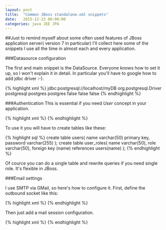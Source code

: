 ```yaml
---
layout: post
title:  "Common JBoss standalone.xml snippets"
date:   2015-12-23 00:00:00 
categories: java JEE JPA 
---
```


##Just
to remind myself about some often used features of JBoss application server( version 7 in particular) I'll collect here some of the snippets I use all the time in almost each and every application.


###Datasource configuration

The first and main snippet is the DataSource. Everyone knows how to set it up, so I won't explain it in detail. In particular you'll have to google how to add jdbc driver :-).

{% highlight xml %}
<datasource jta="false" jndi-name="java:jboss/myDS" pool-name="myPool" enabled="true" use-ccm="false">
    <connection-url>jdbc:postgresql://localhost/myDB</connection-url>
    <driver-class>org.postgresql.Driver</driver-class>
    <driver>postgresql</driver>
    <security>
        <user-name>postgres</user-name>
        <password>postgres</password>
    </security>
    <validation>
        <validate-on-match>false</validate-on-match>
        <background-validation>false</background-validation>
    </validation>
    <statement>
        <share-prepared-statements>false</share-prepared-statements>
    </statement>
</datasource>
{% endhighlight %}

###Authentication
This is essential if you need *User* concept in your application.

{% highlight xml %}
<security-domain name="my-security">
    <authentication>
        <login-module code="org.jboss.security.auth.spi.DatabaseServerLoginModule" flag="required">
            <module-option name="dsJndiName" value="java:jboss/myDS"/>
            <module-option name="principalsQuery" value="select password from users where name=?"/>
            <module-option name="rolesQuery" value="select role,'Roles' from user_roles where name=?"/>
        </login-module>
    </authentication>
</security-domain>
{% endhighlight %}

To use it you will have to create tables like these:

{% highlight sql %}
create table users(
  name varchar(50) primary key,
  password varchar(255)
);
create table user_roles(
  name varchar(50),
  role varchar(50),
  foreign key (name) references users(name)
);
{% endhighlight %}

Of cource you can do a single table and rewrite queries if you need single role. It's flexible in JBoss.

###Email settings

I use SMTP via GMail, so here's how to configure it.
First, define the outbound socket like this:

{% highlight xml %}
<outbound-socket-binding name="mail-gmail" source-port="0" fixed-source-port="false">
    <remote-destination host="smtp.googlemail.com" port="465"/>
</outbound-socket-binding>
{% endhighlight %}

Then just add a mail session configuration.

{% highlight xml %}
<mail-session jndi-name="java:jboss/mail/mymail">
    <smtp-server ssl="true" outbound-socket-binding-ref="mail-gmail">
        <login name="myemail@gmail.com" password="mypassword"/>
    </smtp-server>
</mail-session>
{% endhighlight %}

